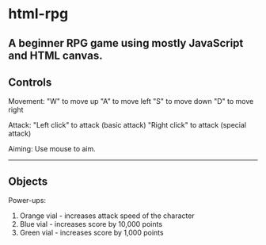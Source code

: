 # html-rpg
A beginner RPG game using mostly JavaScript and HTML canvas.
---------
Controls
---------
Movement:
"W" to move up
"A" to move left
"S" to move down
"D" to move right

Attack:
"Left click" to attack (basic attack)
"Right click" to attack (special attack)

Aiming:
Use mouse to aim.

---------
Objects
---------
Power-ups:
1. Orange vial - increases attack speed of the character
2. Blue vial - increases score by 10,000 points
3. Green vial - increases score by 1,000 points
